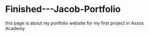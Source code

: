 # Finished---Jacob-Portfolio
this page is about my portfolio website for my first project in Axsos Academy
